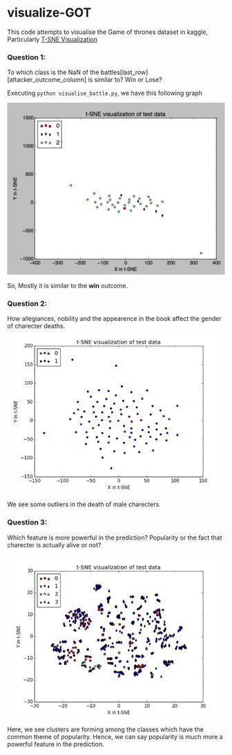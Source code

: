 # visualize-GOT
This code attempts to visualise the Game of thrones dataset in kaggle, Particularly [T-SNE Visualization](https://indico.io/blog/visualizing-with-t-sne/)

### Question 1: 
To which class is the NaN of the battles[last\_row][attacker\_outcome_column] is similar to? Win or Lose?

Executing `python visualise_battle.py`, we have this following graph 

![attacker](attacker.png)

So, Mostly it is similar to the **win** outcome.

### Question 2:
How allegiances, nobility and the appearence in the book affect the gender of charecter deaths.
![figure](figure_1.png)

We see some outliers in the death of male charecters.

### Question 3:
Which feature is more powerful in the prediction? Popularity or the fact that charecter is actually alive or not?

![figure](figure_2.png)

Here, we see clusters are forming among the classes which have the common theme of popularity. Hence, we can say popularity is much more a powerful feature in the prediction.